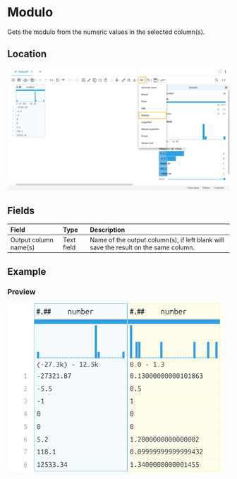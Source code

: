 # Modulo
Gets the modulo from the numeric values in the selected column(s).
## Location
![Modulo on the interface](../../docs/screenshots/location/mod.png)
## Fields
| Field | Type | Description |
| :--- | :--- | :--- |
| Output column name(s) | Text field | Name of the output column(s), if left blank will save the result on the same column. |
## Example
### Preview
![Modulo example](../../docs/screenshots/table/mod.png)